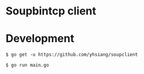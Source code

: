 # Soupbintcp client

# Development

`$ go get -u https://github.com/yhsiang/soupclient`

`$ go run main.go`
